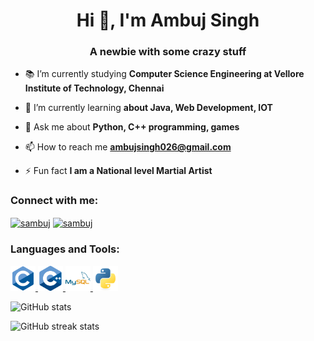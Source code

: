 <h1 align="center">Hi 👋, I'm Ambuj Singh</h1>
<h3 align="center">A newbie with some crazy stuff</h3>


- 📚 I’m currently studying **Computer Science Engineering at Vellore Institute of Technology, Chennai**

- 🌱 I’m currently learning **about Java, Web Development, IOT**

- 💬 Ask me about **Python, C++ programming, games**

- 📫 How to reach me **ambujsingh026@gmail.com**

- ⚡ Fun fact **I am a National level Martial Artist**

<h3 align="left">Connect with me:</h3>
<p align="left">
<a href="https://linkedin.com/in/sambuj" target="blank"><img align="center" src="https://raw.githubusercontent.com/rahuldkjain/github-profile-readme-generator/master/src/images/icons/Social/linked-in-alt.svg" alt="sambuj" height="30" width="40" /></a>
<a href="https://www.hackerrank.com/sambuj" target="blank"><img align="center" src="https://raw.githubusercontent.com/rahuldkjain/github-profile-readme-generator/master/src/images/icons/Social/hackerrank.svg" alt="sambuj" height="30" width="40" /></a>
</p>

<h3 align="left">Languages and Tools:</h3>
<p align="left"> <a href="https://www.cprogramming.com/" target="_blank" rel="noreferrer"> <img src="https://raw.githubusercontent.com/devicons/devicon/master/icons/c/c-original.svg" alt="c" width="40" height="40"/> </a> <a href="https://www.w3schools.com/cpp/" target="_blank" rel="noreferrer"> <img src="https://raw.githubusercontent.com/devicons/devicon/master/icons/cplusplus/cplusplus-original.svg" alt="cplusplus" width="40" height="40"/> </a> <a href="https://www.mysql.com/" target="_blank" rel="noreferrer"> <img src="https://raw.githubusercontent.com/devicons/devicon/master/icons/mysql/mysql-original-wordmark.svg" alt="mysql" width="40" height="40"/> </a> <a href="https://www.python.org" target="_blank" rel="noreferrer"> <img src="https://raw.githubusercontent.com/devicons/devicon/master/icons/python/python-original.svg" alt="python" width="40" height="40"/> </a> </p> 

![GitHub stats](https://github-readme-stats.vercel.app/api?username=s-ambuj&show_icons=true)  

![GitHub streak stats](https://streak-stats.demolab.com/?user=s-ambuj)
